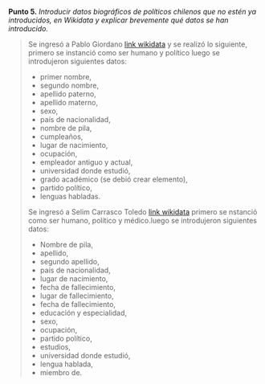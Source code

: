 **Punto 5.**	*Introducir datos biográficos de políticos chilenos que no estén ya introducidos, en Wikidata y explicar brevemente qué datos se han introducido.*

>Se ingresó a Pablo Giordano [link wikidata](https://www.wikidata.org/wiki/Q62558327) y se realizó lo siguiente, primero se instanció como ser humano y político luego se introdujeron siguientes datos: 
>
>* primer nombre, 
>* segundo nombre, 
>* apellido paterno, 
>* apellido materno, 
>* sexo, 
>* país de nacionalidad, 
>* nombre de pila,
>* cumpleaños,
>* lugar de nacimiento,
>* ocupación,
>* empleador antiguo y actual,
>* universidad donde estudió,
>* grado académico (se debió crear elemento),
>* partido político,
>* lenguas habladas. 
>
>Se ingresó a Selim Carrasco Toledo [link wikidata](https://www.wikidata.org/wiki/Q62564815) primero se nstanció como ser humano, político y médico.luego se introdujeron siguientes datos:
>
>* Nombre de pila,
>* apellido,
>* segundo apellido,
>* país de nacionalidad,
>* lugar de nacimiento,
>* fecha de fallecimiento,
>* lugar de fallecimiento,
>* fecha de fallecimiento,
>* educación y especialidad,
>* sexo,
>* ocupación,
>* partido político,
>* estudios,
>* universidad donde estudió,
>* lengua hablada,
>* miembro de.
